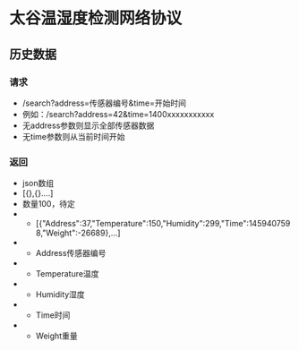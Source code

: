 
# 太谷温湿度检测网络协议

## 历史数据
### 请求
- /search?address=传感器编号&time=开始时间
- 例如：/search?address=42&time=1400xxxxxxxxxxx
- 无address参数则显示全部传感器数据
- 无time参数则从当前时间开始  

### 返回
- json数组
- [{},{}....]
- 数量100，待定
- - [{"Address":37,"Temperature":150,"Humidity":299,"Time":1459407598,"Weight":-26689},...]
- - Address传感器编号
- - Temperature温度
- - Humidity湿度
- - Time时间
- - Weight重量

